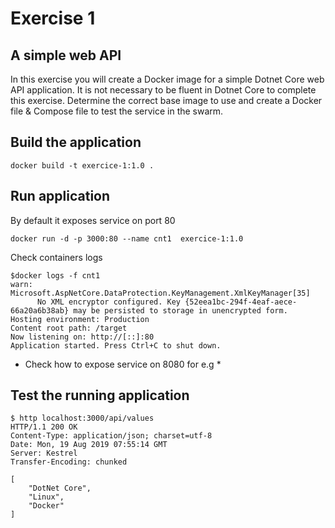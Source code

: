 # Exercise 1
## **A simple web API**

In this exercise you will create a Docker image for a simple Dotnet Core web API application.  It is not necessary to be fluent in Dotnet Core to complete this exercise.  Determine the correct base image to use and create a Docker file & Compose file to test the service in the swarm.


## Build the application 

```
docker build -t exercice-1:1.0 .
```


## Run application 
By default it exposes service on port 80
```
docker run -d -p 3000:80 --name cnt1  exercice-1:1.0
```

Check containers logs 
```
$docker logs -f cnt1
warn: Microsoft.AspNetCore.DataProtection.KeyManagement.XmlKeyManager[35]
      No XML encryptor configured. Key {52eea1bc-294f-4eaf-aece-66a20a6b38ab} may be persisted to storage in unencrypted form.
Hosting environment: Production
Content root path: /target
Now listening on: http://[::]:80
Application started. Press Ctrl+C to shut down.
```
* Check how to expose service on 8080 for e.g *

## Test the running application 

````
$ http localhost:3000/api/values
HTTP/1.1 200 OK
Content-Type: application/json; charset=utf-8
Date: Mon, 19 Aug 2019 07:55:14 GMT
Server: Kestrel
Transfer-Encoding: chunked

[
    "DotNet Core",
    "Linux",
    "Docker"
]

````
